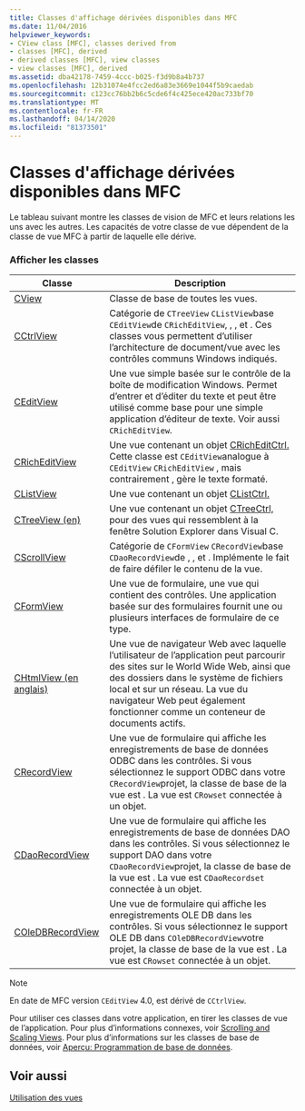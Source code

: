 ```yaml
---
title: Classes d'affichage dérivées disponibles dans MFC
ms.date: 11/04/2016
helpviewer_keywords:
- CView class [MFC], classes derived from
- classes [MFC], derived
- derived classes [MFC], view classes
- view classes [MFC], derived
ms.assetid: dba42178-7459-4ccc-b025-f3d9b8a4b737
ms.openlocfilehash: 12b31074e4fcc2ed6a83e3669e1044f5b9caedab
ms.sourcegitcommit: c123cc76bb2b6c5cde6f4c425ece420ac733bf70
ms.translationtype: MT
ms.contentlocale: fr-FR
ms.lasthandoff: 04/14/2020
ms.locfileid: "81373501"
---
```

# <a name="derived-view-classes-available-in-mfc"></a>Classes d'affichage dérivées disponibles dans MFC

Le tableau suivant montre les classes de vision de MFC et leurs relations les uns avec les autres. Les capacités de votre classe de vue dépendent de la classe de vue MFC à partir de laquelle elle dérive.

### <a name="view-classes"></a>Afficher les classes

|Classe|Description|
|-----------|-----------------|
|[CView](../mfc/reference/cview-class.md)|Classe de base de toutes les vues.|
|[CCtrlView](../mfc/reference/cctrlview-class.md)|Catégorie de `CTreeView` `CListView`base `CEditView`de `CRichEditView`, , , et . Ces classes vous permettent d’utiliser l’architecture de document/vue avec les contrôles communs Windows indiqués.|
|[CEditView](../mfc/reference/ceditview-class.md)|Une vue simple basée sur le contrôle de la boîte de modification Windows. Permet d’entrer et d’éditer du texte et peut être utilisé comme base pour une simple application d’éditeur de texte. Voir aussi `CRichEditView`.|
|[CRichEditView](../mfc/reference/cricheditview-class.md)|Une vue contenant un objet [CRichEditCtrl.](../mfc/reference/cricheditctrl-class.md) Cette classe est `CEditView`analogue à `CEditView` `CRichEditView` , mais contrairement , gère le texte formaté.|
|[CListView](../mfc/reference/clistview-class.md)|Une vue contenant un objet [CListCtrl.](../mfc/reference/clistctrl-class.md)|
|[CTreeView (en)](../mfc/reference/ctreeview-class.md)|Une vue contenant un objet [CTreeCtrl,](../mfc/reference/ctreectrl-class.md) pour des vues qui ressemblent à la fenêtre Solution Explorer dans Visual C.|
|[CScrollView](../mfc/reference/cscrollview-class.md)|Catégorie de `CFormView` `CRecordView`base `CDaoRecordView`de , , et . Implémente le fait de faire défiler le contenu de la vue.|
|[CFormView](../mfc/reference/cformview-class.md)|Une vue de formulaire, une vue qui contient des contrôles. Une application basée sur des formulaires fournit une ou plusieurs interfaces de formulaire de ce type.|
|[CHtmlView (en anglais)](../mfc/reference/chtmlview-class.md)|Une vue de navigateur Web avec laquelle l’utilisateur de l’application peut parcourir des sites sur le World Wide Web, ainsi que des dossiers dans le système de fichiers local et sur un réseau. La vue du navigateur Web peut également fonctionner comme un conteneur de documents actifs.|
|[CRecordView](../mfc/reference/crecordview-class.md)|Une vue de formulaire qui affiche les enregistrements de base de données ODBC dans les contrôles. Si vous sélectionnez le support ODBC dans votre `CRecordView`projet, la classe de base de la vue est . La vue est `CRowset` connectée à un objet.|
|[CDaoRecordView](../mfc/reference/cdaorecordview-class.md)|Une vue de formulaire qui affiche les enregistrements de base de données DAO dans les contrôles. Si vous sélectionnez le support DAO dans votre `CDaoRecordView`projet, la classe de base de la vue est . La vue est `CDaoRecordset` connectée à un objet.|
|[COleDBRecordView](../mfc/reference/coledbrecordview-class.md)|Une vue de formulaire qui affiche les enregistrements OLE DB dans les contrôles. Si vous sélectionnez le support OLE DB dans `COleDBRecordView`votre projet, la classe de base de la vue est . La vue est `CRowset` connectée à un objet.|

> [!NOTE]
> En date de MFC version `CEditView` 4.0, est dérivé de `CCtrlView`.

Pour utiliser ces classes dans votre application, en tirer les classes de vue de l’application. Pour plus d’informations connexes, voir [Scrolling and Scaling Views](../mfc/scrolling-and-scaling-views.md). Pour plus d’informations sur les classes de base de données, voir [Aperçu: Programmation de base de données](../data/data-access-programming-mfc-atl.md).

## <a name="see-also"></a>Voir aussi

[Utilisation des vues](../mfc/using-views.md)

